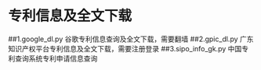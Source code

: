 # 专利信息及全文下载

##1.google_dl.py	  谷歌专利信息查询及全文下载，需要翻墙
##2.gpic_dl.py      广东知识产权平台专利信息及全文下载，需要注册登录
##3.sipo_info_gk.py 中国专利查询系统专利申请信息查询
